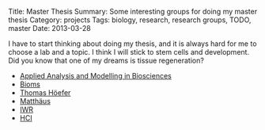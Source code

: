 Title: Master Thesis
Summary: Some interesting groups for doing my master thesis
Category: projects
Tags: biology, research, research groups, TODO, master
Date: 2013-03-28

I have to start thinking about doing my thesis, and it is always hard for me to choose a lab and a topic. I think I will stick to stem cells and development. Did you know that one of my dreams is tissue regeneration? 

* [Applied Analysis and Modelling in Biosciences](http://www.biostruct.uni-hd.de/)
* [Bioms](http://www.bioms.de/)
* [Thomas Höefer](http://www.dkfz.de/en/modellierung-biologischer-systeme/)
* [Matthäus](http://www.cbs.uni-hd.de/)
* [IWR](http://www1.iwr.uni-heidelberg.de/groups/main-research-groups/)
* [HCI](http://hci.iwr.uni-heidelberg.de/)